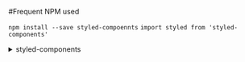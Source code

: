 #Frequent NPM used

`npm install --save styled-compoennts`
`import styled from 'styled-components'`

<details>
<summary>styled-components</summary>
<code>npm install --save styled-compoennts</code>
</details>
